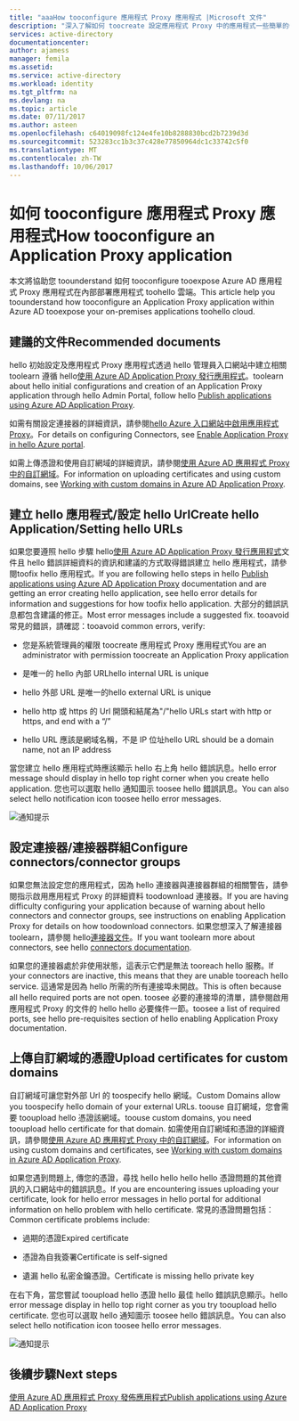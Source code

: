 ```yaml
---
title: "aaaHow tooconfigure 應用程式 Proxy 應用程式 |Microsoft 文件"
description: "深入了解如何 toocreate 設定應用程式 Proxy 中的應用程式一些簡單的步驟"
services: active-directory
documentationcenter: 
author: ajamess
manager: femila
ms.assetid: 
ms.service: active-directory
ms.workload: identity
ms.tgt_pltfrm: na
ms.devlang: na
ms.topic: article
ms.date: 07/11/2017
ms.author: asteen
ms.openlocfilehash: c64019098fc124e4fe10b8288830bcd2b7239d3d
ms.sourcegitcommit: 523283cc1b3c37c428e77850964dc1c33742c5f0
ms.translationtype: MT
ms.contentlocale: zh-TW
ms.lasthandoff: 10/06/2017
---
```

# <a name="how-tooconfigure-an-application-proxy-application"></a><span data-ttu-id="14e8d-103">如何 tooconfigure 應用程式 Proxy 應用程式</span><span class="sxs-lookup"><span data-stu-id="14e8d-103">How tooconfigure an Application Proxy application</span></span>

<span data-ttu-id="14e8d-104">本文將協助您 toounderstand 如何 tooconfigure tooexpose Azure AD 應用程式 Proxy 應用程式在內部部署應用程式 toohello 雲端。</span><span class="sxs-lookup"><span data-stu-id="14e8d-104">This article help you toounderstand how tooconfigure an Application Proxy application within Azure AD tooexpose your on-premises applications toohello cloud.</span></span>

## <a name="recommended-documents"></a><span data-ttu-id="14e8d-105">建議的文件</span><span class="sxs-lookup"><span data-stu-id="14e8d-105">Recommended documents</span></span> 

<span data-ttu-id="14e8d-106">hello 初始設定及應用程式 Proxy 應用程式透過 hello 管理員入口網站中建立相關 toolearn 遵循 hello[使用 Azure AD Application Proxy 發行應用程式](https://docs.microsoft.com/azure/active-directory/application-proxy-publish-azure-portal)。</span><span class="sxs-lookup"><span data-stu-id="14e8d-106">toolearn about hello initial configurations and creation of an Application Proxy application through hello Admin Portal, follow hello [Publish applications using Azure AD Application Proxy](https://docs.microsoft.com/azure/active-directory/application-proxy-publish-azure-portal).</span></span>

<span data-ttu-id="14e8d-107">如需有關設定連接器的詳細資訊，請參閱[hello Azure 入口網站中啟用應用程式 Proxy](active-directory-application-proxy-enable.md)。</span><span class="sxs-lookup"><span data-stu-id="14e8d-107">For details on configuring Connectors, see [Enable Application Proxy in hello Azure portal](active-directory-application-proxy-enable.md).</span></span>

<span data-ttu-id="14e8d-108">如需上傳憑證和使用自訂網域的詳細資訊，請參閱[使用 Azure AD 應用程式 Proxy 中的自訂網域](https://docs.microsoft.com/azure/active-directory/active-directory-application-proxy-custom-domains)。</span><span class="sxs-lookup"><span data-stu-id="14e8d-108">For information on uploading certificates and using custom domains, see [Working with custom domains in Azure AD Application Proxy](https://docs.microsoft.com/azure/active-directory/active-directory-application-proxy-custom-domains).</span></span>

## <a name="create-hello-applicationsetting-hello-urls"></a><span data-ttu-id="14e8d-109">建立 hello 應用程式/設定 hello Url</span><span class="sxs-lookup"><span data-stu-id="14e8d-109">Create hello Application/Setting hello URLs</span></span>

<span data-ttu-id="14e8d-110">如果您要遵照 hello 步驟 hello[使用 Azure AD Application Proxy 發行應用程式](https://docs.microsoft.com/azure/active-directory/application-proxy-publish-azure-portal)文件且 hello 錯誤詳細資料的資訊和建議的方式取得錯誤建立 hello 應用程式，請參閱toofix hello 應用程式。</span><span class="sxs-lookup"><span data-stu-id="14e8d-110">If you are following hello steps in hello [Publish applications using Azure AD Application Proxy](https://docs.microsoft.com/azure/active-directory/application-proxy-publish-azure-portal) documentation and are getting an error creating hello application, see hello error details for information and suggestions for how toofix hello application.</span></span> <span data-ttu-id="14e8d-111">大部分的錯誤訊息都包含建議的修正。</span><span class="sxs-lookup"><span data-stu-id="14e8d-111">Most error messages include a suggested fix.</span></span> <span data-ttu-id="14e8d-112">tooavoid 常見的錯誤，請確認：</span><span class="sxs-lookup"><span data-stu-id="14e8d-112">tooavoid common errors, verify:</span></span>

-   <span data-ttu-id="14e8d-113">您是系統管理員的權限 toocreate 應用程式 Proxy 應用程式</span><span class="sxs-lookup"><span data-stu-id="14e8d-113">You are an administrator with permission toocreate an Application Proxy application</span></span>

-   <span data-ttu-id="14e8d-114">是唯一的 hello 內部 URL</span><span class="sxs-lookup"><span data-stu-id="14e8d-114">hello internal URL is unique</span></span>

-   <span data-ttu-id="14e8d-115">hello 外部 URL 是唯一的</span><span class="sxs-lookup"><span data-stu-id="14e8d-115">hello external URL is unique</span></span>

-   <span data-ttu-id="14e8d-116">hello http 或 https 的 Url 開頭和結尾為"/"</span><span class="sxs-lookup"><span data-stu-id="14e8d-116">hello URLs start with http or https, and end with a “/”</span></span>

-   <span data-ttu-id="14e8d-117">hello URL 應該是網域名稱，不是 IP 位址</span><span class="sxs-lookup"><span data-stu-id="14e8d-117">hello URL should be a domain name, not an IP address</span></span>

<span data-ttu-id="14e8d-118">當您建立 hello 應用程式時應該顯示 hello 右上角 hello 錯誤訊息。</span><span class="sxs-lookup"><span data-stu-id="14e8d-118">hello error message should display in hello top right corner when you create hello application.</span></span> <span data-ttu-id="14e8d-119">您也可以選取 hello 通知圖示 toosee hello 錯誤訊息。</span><span class="sxs-lookup"><span data-stu-id="14e8d-119">You can also select hello notification icon toosee hello error messages.</span></span>

   ![通知提示](./media/application-proxy-config-how-to/error-message.png)

## <a name="configure-connectorsconnector-groups"></a><span data-ttu-id="14e8d-121">設定連接器/連接器群組</span><span class="sxs-lookup"><span data-stu-id="14e8d-121">Configure connectors/connector groups</span></span>

<span data-ttu-id="14e8d-122">如果您無法設定您的應用程式，因為 hello 連接器與連接器群組的相關警告，請參閱指示啟用應用程式 Proxy 的詳細資料 toodownload 連接器。</span><span class="sxs-lookup"><span data-stu-id="14e8d-122">If you are having difficulty configuring your application because of warning about hello connectors and connector groups, see instructions on enabling Application Proxy for details on how toodownload connectors.</span></span> <span data-ttu-id="14e8d-123">如果您想深入了解連接器 toolearn，請參閱 hello[連接器文件](https://docs.microsoft.com/azure/active-directory/application-proxy-understand-connectors)。</span><span class="sxs-lookup"><span data-stu-id="14e8d-123">If you want toolearn more about connectors, see hello [connectors documentation](https://docs.microsoft.com/azure/active-directory/application-proxy-understand-connectors).</span></span>

<span data-ttu-id="14e8d-124">如果您的連接器處於非使用狀態，這表示它們是無法 tooreach hello 服務。</span><span class="sxs-lookup"><span data-stu-id="14e8d-124">If your connectors are inactive, this means that they are unable tooreach hello service.</span></span> <span data-ttu-id="14e8d-125">這通常是因為 hello 所需的所有連接埠未開啟。</span><span class="sxs-lookup"><span data-stu-id="14e8d-125">This is often because all hello required ports are not open.</span></span> <span data-ttu-id="14e8d-126">toosee 必要的連接埠的清單，請參閱啟用應用程式 Proxy 的文件的 hello hello 必要條件一節。</span><span class="sxs-lookup"><span data-stu-id="14e8d-126">toosee a list of required ports, see hello pre-requisites section of hello enabling Application Proxy documentation.</span></span>

## <a name="upload-certificates-for-custom-domains"></a><span data-ttu-id="14e8d-127">上傳自訂網域的憑證</span><span class="sxs-lookup"><span data-stu-id="14e8d-127">Upload certificates for custom domains</span></span>

<span data-ttu-id="14e8d-128">自訂網域可讓您對外部 Url 的 toospecify hello 網域。</span><span class="sxs-lookup"><span data-stu-id="14e8d-128">Custom Domains allow you toospecify hello domain of your external URLs.</span></span> <span data-ttu-id="14e8d-129">toouse 自訂網域，您會需要 tooupload hello 憑證該網域。</span><span class="sxs-lookup"><span data-stu-id="14e8d-129">toouse custom domains, you need tooupload hello certificate for that domain.</span></span> <span data-ttu-id="14e8d-130">如需使用自訂網域和憑證的詳細資訊，請參閱[使用 Azure AD 應用程式 Proxy 中的自訂網域](https://docs.microsoft.com/azure/active-directory/active-directory-application-proxy-custom-domains)。</span><span class="sxs-lookup"><span data-stu-id="14e8d-130">For information on using custom domains and certificates, see [Working with custom domains in Azure AD Application Proxy](https://docs.microsoft.com/azure/active-directory/active-directory-application-proxy-custom-domains).</span></span> 

<span data-ttu-id="14e8d-131">如果您遇到問題上, 傳您的憑證，尋找 hello hello hello hello 憑證問題的其他資訊的入口網站中的錯誤訊息。</span><span class="sxs-lookup"><span data-stu-id="14e8d-131">If you are encountering issues uploading your certificate, look for hello error messages in hello portal for additional information on hello problem with hello certificate.</span></span> <span data-ttu-id="14e8d-132">常見的憑證問題包括：</span><span class="sxs-lookup"><span data-stu-id="14e8d-132">Common certificate problems include:</span></span>

-   <span data-ttu-id="14e8d-133">過期的憑證</span><span class="sxs-lookup"><span data-stu-id="14e8d-133">Expired certificate</span></span>

-   <span data-ttu-id="14e8d-134">憑證為自我簽署</span><span class="sxs-lookup"><span data-stu-id="14e8d-134">Certificate is self-signed</span></span>

-   <span data-ttu-id="14e8d-135">遺漏 hello 私密金鑰憑證。</span><span class="sxs-lookup"><span data-stu-id="14e8d-135">Certificate is missing hello private key</span></span>

<span data-ttu-id="14e8d-136">在右下角，當您嘗試 tooupload hello 憑證 hello 最佳 hello 錯誤訊息顯示。</span><span class="sxs-lookup"><span data-stu-id="14e8d-136">hello error message display in hello top right corner as you try tooupload hello certificate.</span></span> <span data-ttu-id="14e8d-137">您也可以選取 hello 通知圖示 toosee hello 錯誤訊息。</span><span class="sxs-lookup"><span data-stu-id="14e8d-137">You can also select hello notification icon toosee hello error messages.</span></span>

   ![通知提示](./media/application-proxy-config-how-to/error-message2.png)

## <a name="next-steps"></a><span data-ttu-id="14e8d-139">後續步驟</span><span class="sxs-lookup"><span data-stu-id="14e8d-139">Next steps</span></span>
[<span data-ttu-id="14e8d-140">使用 Azure AD 應用程式 Proxy 發佈應用程式</span><span class="sxs-lookup"><span data-stu-id="14e8d-140">Publish applications using Azure AD Application Proxy</span></span>](application-proxy-publish-azure-portal.md)
